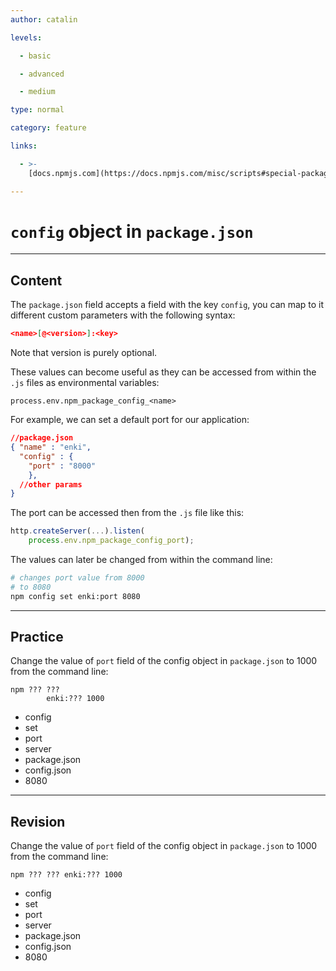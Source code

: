 ```yaml
---
author: catalin

levels:

  - basic

  - advanced

  - medium

type: normal

category: feature

links:

  - >-
    [docs.npmjs.com](https://docs.npmjs.com/misc/scripts#special-package-json-config-object){website}

---
```

# `config` object in `package.json`

---
## Content

The `package.json` field accepts a field with the key `config`, you can map to it different custom parameters with the following syntax:
```json
<name>[@<version>]:<key>
```

Note that version is purely optional.

These values can become useful as they can be accessed from within the `.js` files as environmental variables: 
```
process.env.npm_package_config_<name>
```

For example, we can set a default port for our application:
```json
//package.json
{ "name" : "enki",
  "config" : { 
    "port" : "8000"
    },
  //other params
}

```
The port can be accessed then from the `.js` file like this: 
```javascript
http.createServer(...).listen(
    process.env.npm_package_config_port);
```

The values can later be changed from within the command line:
```bash
# changes port value from 8000
# to 8080
npm config set enki:port 8080
```

---
## Practice

Change the value of `port` field of the config object in `package.json` to 1000 from the command line:

```
npm ??? ??? 
        enki:??? 1000
```

* config
* set
* port
* server
* package.json
* config.json
* 8080

---
## Revision

Change the value of `port` field of the config object in `package.json` to 1000 from the command line:

```
npm ??? ??? enki:??? 1000
```

* config
* set
* port
* server
* package.json
* config.json
* 8080